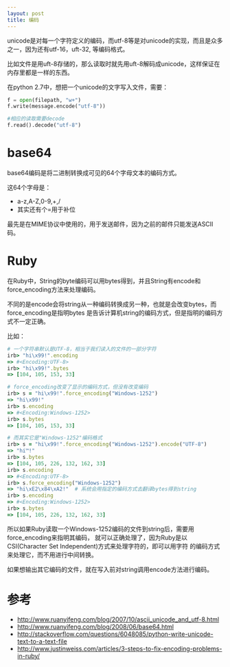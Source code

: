 ```yaml
---
layout: post
title: 编码
---
```


unicode是对每一个字符定义的编码，而utf-8等是对unicode的实现，而且是众多之一，因为还有utf-16，uft-32,
等编码格式。

比如文件是用uft-8存储的，那么读取时就先用uft-8解码成unicode，这样保证在内存里都是一样的东西。

在python 2.7中，想把一个unicode的文字写入文件，需要：

```python
f = open(filepath, "w+")
f.write(message.encode("utf-8"))

#相应的读取需要decode
f.read().decode("utf-8")
```

# base64
base64编码是将二进制转换成可见的64个字母文本的编码方式。

这64个字母是：

* a-z,A-Z,0-9,+,/
* 其实还有个=用于补位

最先是在MIME协议中使用的，用于发送邮件，因为之前的邮件只能发送ASCII码。

# Ruby

在Ruby中，String的byte编码可以用bytes得到，并且String有encode和force_encoding方法来处理编码。

不同的是encode会将string从一种编码转换成另一种，也就是会改变bytes，而force_encoding是指明bytes
是告诉计算机string的编码方式，但是指明的编码方式不一定正确。

比如：

```rb
# 一个字符串默认是UTF-8，相当于我们读入的文件的一部分字符
irb> "hi\x99!".encoding
=> #<Encoding:UTF-8>
irb> "hi\x99!".bytes
=> [104, 105, 153, 33]

# force_encoding改变了显示的编码方式，但没有改变编码
irb> s = "hi\x99!".force_encoding("Windows-1252")
=> "hi\x99!"
irb> s.encoding
=> #<Encoding:Windows-1252>
irb> s.bytes
=> [104, 105, 153, 33]

# 而其实它是"Windows-1252"编码格式
irb> s = "hi\x99!".force_encoding("Windows-1252").encode("UTF-8")
=> "hi™!"
irb> s.bytes
=> [104, 105, 226, 132, 162, 33]
irb> s.encoding
=> #<Encoding:UTF-8>
irb> s.force_encoding("Windows-1252")
=> "hi\xE2\x84\xA2!"  # 系统会用指定的编码方式去翻译bytes得到string
irb> s.encoding
=> #<Encoding:Windows-1252>
irb> s.bytes
=> [104, 105, 226, 132, 162, 33]
```

所以如果Ruby读取一个Windows-1252编码的文件到string后，需要用force_encoding来指明其编码，
就可以正确处理了，因为Ruby是以CSI(Character Set Independent)方式来处理字符的，即可以用字符
的编码方式来处理它，而不用进行中间转换。

如果想输出其它编码的文件，就在写入前对string调用encode方法进行编码。

# 参考
* http://www.ruanyifeng.com/blog/2007/10/ascii_unicode_and_utf-8.html
* http://www.ruanyifeng.com/blog/2008/06/base64.html
* http://stackoverflow.com/questions/6048085/python-write-unicode-text-to-a-text-file
* http://www.justinweiss.com/articles/3-steps-to-fix-encoding-problems-in-ruby/
